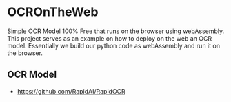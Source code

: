# OCROnTheWeb
Simple OCR Model 100% Free that runs on the browser using webAssembly. This project serves as an example on how to deploy on the web an OCR model. Essentially we build our python code as webAssembly and run it on the browser.

## OCR Model

- https://github.com/RapidAI/RapidOCR